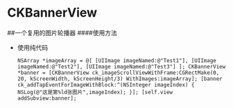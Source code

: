 # CKBannerView
##一个复用的图片轮播器
####使用方法

* 使用纯代码

  `NSArray *imageArray = @[
                            [UIImage imageNamed:@"Test1"],
                            [UIImage imageNamed:@"Test2"],
                            [UIImage imageNamed:@"Test3"]
                            ];
    CKBannerView *banner = [CKBannerView ck_imageScrollViewWithFrame:CGRectMake(0, 20, kScreenWidth, kScreenHeight/3) WithImages:imageArray];
    [banner ck_addTapEventForImageWithBlock:^(NSInteger imageIndex) {
        NSLog(@"这是第%ld张图片",imageIndex);
    }];
    [self.view addSubview:banner];`
